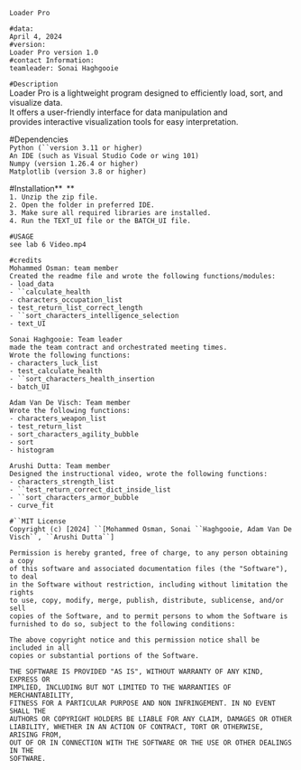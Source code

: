 `Loader Pro`  
  
`#data:  `  
`April 4, 2024`  
`#version:`  
`Loader Pro version 1.0`  
`#contact Information:`  
`teamleader: Sonai Haghgooie`  
  
`#Description`  
Loader Pro is a lightweight program designed to efficiently load, sort,
and visualize data.  
It offers a user-friendly interface for data manipulation and  
provides interactive visualization tools for easy interpretation.  
  
\#Dependencies  
`Python (``version 3.11 or higher)`  
`An IDE (such as Visual Studio Code or wing 101)`  
`Numpy (version 1.26.4 or higher)`  
`Matplotlib (version 3.8 or higher)`  
  
\#Installation**` `**  
`1. Unzip the zip file. `  
`2. Open the folder in preferred IDE. `  
`3. Make sure all required libraries are installed.  `  
`4. Run the TEXT_UI file or the BATCH_UI file. `  
  
`#USAGE`  
`see lab 6 Video.mp4`  
  
  
`#credits `  
`Mohammed Osman: team member  `  
`Created the readme file and wrote the following functions/modules:`  
`- load_data`  
`- ``calculate_health`  
`- characters_occupation_list`  
`- test_return_list_correct_length`  
`- ``sort_characters_intelligence_selection`  
`- text_UI`  
  
`Sonai Haghgooie: Team leader`  
`made the team contract and orchestrated meeting times.`  
`Wrote the following functions:  `  
`- characters_luck_list`  
`- test_calculate_health`  
`- ``sort_characters_health_insertion`  
`- batch_UI`  
  
`Adam Van De Visch: Team member`  
`Wrote the following functions:`  
`- characters_weapon_list`  
`- test_return_list`  
`- sort_characters_agility_bubble`  
`- sort `  
`- histogram`  
  
`Arushi Dutta: Team member`  
`Designed the instructional video, wrote the following functions:`  
`- characters_strength_list`  
`- ``test_return_correct_dict_inside_list`  
`- ``sort_characters_armor_bubble`  
`- curve_fit`  
  
  
  
`#``MIT License`  
`Copyright (c) [2024] ``[Mohammed Osman, Sonai ``Haghgooie, Adam Van De Visch``, ``Arushi Dutta``]`  
  
`Permission is hereby granted, free of charge, to any person obtaining a copy`  
`of this software and associated documentation files (the "Software"), to deal`  
`in the Software without restriction, including without limitation the rights`  
`to use, copy, modify, merge, publish, distribute, sublicense, and/or sell`  
`copies of the Software, and to permit persons to whom the Software is`  
`furnished to do so, subject to the following conditions:`  
  
`The above copyright notice and this permission notice shall be included in all`  
`copies or substantial portions of the Software.`  
  
`THE SOFTWARE IS PROVIDED "AS IS", WITHOUT WARRANTY OF ANY KIND, EXPRESS OR`  
`IMPLIED, INCLUDING BUT NOT LIMITED TO THE WARRANTIES OF MERCHANTABILITY,`  
`FITNESS FOR A PARTICULAR PURPOSE AND NON INFRINGEMENT. IN NO EVENT SHALL THE`  
`AUTHORS OR COPYRIGHT HOLDERS BE LIABLE FOR ANY CLAIM, DAMAGES OR OTHER`  
`LIABILITY, WHETHER IN AN ACTION OF CONTRACT, TORT OR OTHERWISE, ARISING FROM,`  
`OUT OF OR IN CONNECTION WITH THE SOFTWARE OR THE USE OR OTHER DEALINGS IN THE`  
`SOFTWARE.`  
  
  
  
  
  
  
  
